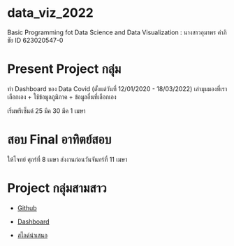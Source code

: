 # data_viz_2022
Basic Programming fot Data Science and Data Visualization : นางสาวอุมาพร คำภิชัย ID 623020547-0
# Present Project กลุ่ม
ทำ Dashboard ของ Data Covid (ตั้งแต่วันที่ 12/01/2020 - 18/03/2022) เล่ามุมมองที่เราเลือกเอง + ใช้ข้อมูลภูมิภาค + ข้อมูลอื่นที่เลือกเอง

เริ่มพรีเซ็นต์ 25 มีค 30 มีค 1 เมษา
# สอบ Final อาทิตย์สอบ
ให้โจทย์ ศุกร์ที่ 8 เมษา ส่งงานก่อนวันจันทร์ที่ 11 เมษา


# Project กลุ่มสามสาว


* [Github](https://github.com/Umaporn19/data_viz_2022/blob/main/Project_Dataviz_new.ipynb)
 
* [Dashboard](https://datastudio.google.com/reporting/f4b0a5ac-c80b-469a-970a-2130b25b3471)

* [สไลด์นำเสนอ](https://www.canva.com/design/DAE7w61wf8A/2neOtyQ8RirvS5hTW6suwg/view?utm_content=DAE7w61wf8A&utm_campaign=designshare&utm_medium=link2&utm_source=sharebutton)


